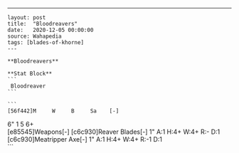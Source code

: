 ---
    layout: post
    title:  "Bloodreavers"
    date:   2020-12-05 00:00:00
    source: Wahapedia
    tags: [blades-of-khorne]
    ---
    
    **Bloodreavers**
    
    **Stat Block**
    ```
     Bloodreaver
    ```
    
    ```
    [56f442]M     W     B     Sa    [-]
6"    1     5     6+    
[e85545]Weapons[-]
[c6c930]Reaver Blades[-]
1"     A:1    H:4+   W:4+   R:-    D:1   
[c6c930]Meatripper Axe[-]
1"     A:1    H:4+   W:4+   R:-1   D:1   
    ```
    
    
    
